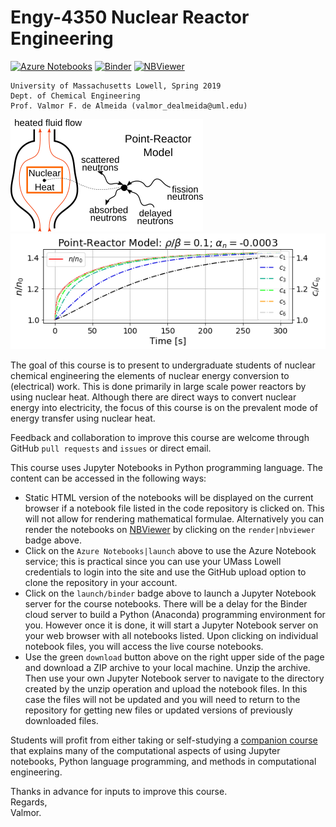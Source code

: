 # Engy-4350 Nuclear Reactor Engineering
[![Azure Notebooks](https://notebooks.azure.com/launch.svg)](https://notebooks.azure.com/dealmeidavf/projects/engy-4350)
[![Binder](https://mybinder.org/badge_logo.svg)](https://mybinder.org/v2/gh/dpploy/engy-4350/master)
[![NBViewer](https://github.com/jupyter/design/blob/master/logos/Badges/nbviewer_badge.svg)](http://nbviewer.jupyter.org/github/dpploy/engy-4350/tree/master/notebooks)

    University of Massachusetts Lowell, Spring 2019
    Dept. of Chemical Engineering
    Prof. Valmor F. de Almeida (valmor_dealmeida@uml.edu)
    
![](notebooks/images/point-reactor.png)![](notebooks/images/point-reactor-response-2.png) 

The goal of this course is to present to undergraduate students of nuclear chemical engineering the elements of nuclear energy conversion to (electrical) work. This is done primarily in large scale power reactors by using nuclear heat. Although there are direct ways to convert nuclear energy into electricity, the focus of this course is on the prevalent mode of energy transfer using nuclear heat.

Feedback and collaboration to improve this course are welcome through GitHub `pull requests` and `issues` or direct email.

This course uses Jupyter Notebooks in Python programming language. The content can be accessed in
the following ways:
+ Static HTML version of the notebooks will be displayed on the current browser if a
notebook file listed in the code repository is clicked on. This will not allow for rendering mathematical formulae. Alternatively you can render the notebooks on [NBViewer](http://nbviewer.jupyter.org/) by clicking on the `render|nbviewer` badge above.
+ Click on the `Azure Notebooks|launch` above to use the Azure Notebook service; this is practical since you can use your UMass Lowell credentials to login into the site and use the GitHub upload option to clone the repository in your account.
+ Click on the `launch/binder` badge above to launch a Jupyter Notebook server for the
course notebooks. There will be a delay for the Binder cloud server to build a
Python (Anaconda) programming environment for you. However once it is done, it will
start a Jupyter Notebook server on your web browser with all notebooks listed. Upon
clicking on individual notebook files, you will access the live course notebooks.
+ Use the green `download` button above on the right upper side of the page and download a ZIP archive to your local machine. Unzip the archive. Then use your own Jupyter Notebook server to navigate to the directory created by the unzip operation and upload the notebook files. In this case the files will not be updated and you will need to return to the repository for getting new files or updated versions of previously downloaded files.

Students will profit from either taking or self-studying a [companion course](https://github.com/dpploy/chen-3170) that explains many of the computational aspects of using Jupyter notebooks, Python language programming, and methods in computational engineering.

Thanks in advance for inputs to improve this course.\
Regards,\
Valmor.
